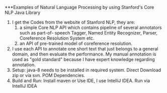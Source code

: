 ***Examples of Natural Language Processing by using Stanford's Core NLP Java Library

1. I get the Codes from the website of Stanford NLP, they are:
   1) a simple Core NLP API which contains pipeline of several annotators such as part-of-  speech Tagger, Named Entity Recognizer, Parser, Coreference Resolution System etc. 
   2) an API of pre-trained model of coreference resolution.
2. I use each API to annotate one short text that just belongs to a general domain, and then evaluate the performance. My manual annotation is used as "gold standard" because I have expert knowledge regarding annotation.
3. Setup:
 java-8 needs to be installed in required system.
 Direct Download zip or via svn.
 POM Dependencies.
4. Build and Run:
 Install maven or Use IDE, I use IntelliJ IDEA.
 Run via IntelliJ IDEA
